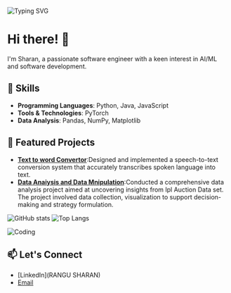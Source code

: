 

![Typing SVG](https://readme-typing-svg.herokuapp.com?color=blue&lines=Welcome+to+my+GitHub+Profile;I'm+a+Rangu+Sharan;I+love+AI/ML+and+coding;passionate+about+coding)



# Hi there! 👋
I'm Sharan, a passionate software engineer with a keen interest in AI/ML and software development.

## 🚀 Skills
- **Programming Languages**: Python, Java, JavaScript
- **Tools & Technologies**: PyTorch
- **Data Analysis**: Pandas, NumPy, Matplotlib

</style>

## 🌟 Featured Projects
- **[Text to word Convertor](https://github.com/Rangu-Sharan/Speech_to_Text_convertor/blob/main/speechtotextrecognisation.py)**:Designed and implemented a speech-to-text conversion system that accurately transcribes spoken language into text.
- **[Data Anaiysis and Data Mnipulation](https://github.com/Rangu-Sharan/Data-Analysis-and-Data-Manipulation/blob/main/Data%20Analysis%20and%20Manipulation.ipynb)**:Conducted a comprehensive data analysis project aimed at uncovering insights from Ipl Auction Data set. The project 
involved data collection, visualization to support decision-making and strategy formulation.



![GitHub stats](https://github-readme-stats.vercel.app/api?username=Rangu-Sharan&show_icons=true&theme=radical)
![Top Langs](https://github-readme-stats.vercel.app/api/top-langs/?username=Rangu-Sharan&layout=compact&theme=radical)

![Coding](https://media.giphy.com/media/ZVik7pBtu9dNS/giphy.gif)


## 📫 Let's Connect
- [LinkedIn](RANGU SHARAN)
- [Email](sharanrangu18@gmail.com)


